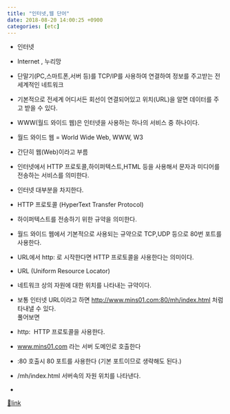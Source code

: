 ```yaml
---
title: "인터넷,웹 단어"
date: 2018-08-20 14:00:25 +0900
categories: [etc]
---
```


- 인터넷
- Internet , 누리망
- 단말기(PC,스마트폰,서버 등)를 TCP/IP를 사용하여 연결하여 정보를 주고받는 전세계적인 네트워크
- 기본적으로 전세계 어디서든 회선이 연결되어있고 위치(URL)을 알면 데이터를 주고 받을 수 있다.
- WWW(월드 와이드 웹)은 인터넷을 사용하는 하나의 서비스 중 하나이다.

- 월드 와이드 웹 = World Wide Web, WWW, W3
- 간단히 웹(Web)이라고 부름
- 인터넷에서 HTTP 프로토콜,하이퍼텍스트,HTML 등을 사용해서 문자과 미디어를 전송하는 서비스를 의미한다.
- 인터넷 대부분을 차지한다.

- HTTP 프로토콜 (HyperText Transfer Protocol)
- 하이퍼텍스트를 전송하기 위한 규약을 의미한다.
- 월드 와이드 웹에서 기본적으로 사용되는 규약으로 TCP,UDP 등으로 80번 포트를 사용한다.
- URL에서 http: 로 시작한다면 HTTP 프로토콜을 사용한다는 의미이다.

- URL (Uniform Resource Locator)
- 네트워크 상의 자원에 대한 위치를 나타내는 규약이다.
- 보통 인터넷 URL이라고 하면 http://www.mins01.com:80/mh/index.html 처럼 타내낼 수 있다.  
풀어보면
- http:  HTTP 프로토콜을 사용한다.
- www.mins01.com 라는 서버 도메인로 호출한다
- :80 호출시 80 포트를 사용한다 (기본 포트이므로 생략해도 된다.)
- /mh/index.html 서버속의 자원 위치를 나타낸다.

-   



  



[🔗link](http://www.mins01.com/mh/tech/read/1187)
